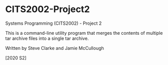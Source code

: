 # CITS2002-Project2
Systems Programming (CITS2002) - Project 2 

This is a command-line utility program that merges the contents of multiple tar archive files into a single tar archive.

Written by Steve Clarke and Jamie McCullough 

[2020 S2]

